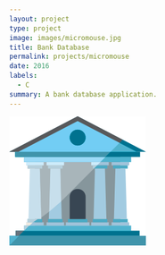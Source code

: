 ```yaml
---
layout: project
type: project
image: images/micromouse.jpg
title: Bank Database
permalink: projects/micromouse
date: 2016
labels:
  - C
summary: A bank database application.
---
```


<div class="ui small rounded images">
  <img class="ui image" src="../images/bank.png">
</div>
